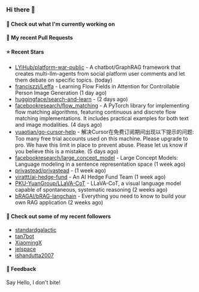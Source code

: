 ### Hi there 👋

#### 👷 Check out what I'm currently working on

#### 🔨 My recent Pull Requests


#### ⭐ Recent Stars

- [LYiHub/platform-war-public](https://github.com/LYiHub/platform-war-public) - A chatbot/GraphRAG framework that creates multi-llm-agents from social platform user comments and let them debate on specific topics. (today)
- [franciszzj/Leffa](https://github.com/franciszzj/Leffa) - Learning Flow Fields in Attention for Controllable Person Image Generation (1 day ago)
- [huggingface/search-and-learn](https://github.com/huggingface/search-and-learn) -  (2 days ago)
- [facebookresearch/flow_matching](https://github.com/facebookresearch/flow_matching) - A PyTorch library for implementing flow matching algorithms, featuring continuous and discrete flow matching implementations. It includes practical examples for both text and image modalities. (4 days ago)
- [yuaotian/go-cursor-help](https://github.com/yuaotian/go-cursor-help) - 解决Cursor在免费订阅期间出现以下提示的问题:  Too many free trial accounts used on this machine. Please upgrade to pro. We have this limit in place to prevent abuse. Please let us know if you believe this is a mistake. (5 days ago)
- [facebookresearch/large_concept_model](https://github.com/facebookresearch/large_concept_model) - Large Concept Models: Language modeling in a sentence representation space (1 week ago)
- [privastead/privastead](https://github.com/privastead/privastead) -  (1 week ago)
- [virattt/ai-hedge-fund](https://github.com/virattt/ai-hedge-fund) - An AI Hedge Fund Team (1 week ago)
- [PKU-YuanGroup/LLaVA-CoT](https://github.com/PKU-YuanGroup/LLaVA-CoT) - LLaVA-CoT, a visual language model capable of spontaneous, systematic reasoning (2 weeks ago)
- [bRAGAI/bRAG-langchain](https://github.com/bRAGAI/bRAG-langchain) - Everything you need to know to build your own RAG application (2 weeks ago)

#### 👯 Check out some of my recent followers

- [standardgalactic](https://github.com/standardgalactic)
- [tan7bot](https://github.com/tan7bot)
- [XiaomingX](https://github.com/XiaomingX)
- [jelspace](https://github.com/jelspace)
- [ishandutta2007](https://github.com/ishandutta2007)

#### 💬 Feedback

Say Hello, I don't bite!